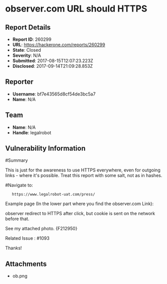 # observer.com URL should HTTPS

## Report Details
- **Report ID**: 260299
- **URL**: https://hackerone.com/reports/260299
- **State**: Closed
- **Severity**: N/A
- **Submitted**: 2017-08-15T12:07:23.223Z
- **Disclosed**: 2017-09-14T21:09:28.853Z

## Reporter
- **Username**: bf7e43565d8cf54de3bc5a7
- **Name**: N/A

## Team
- **Name**: N/A
- **Handle**: legalrobot

## Vulnerability Information
#Summary

This is just for the awareness to use HTTPS everywhere, even for outgoing links - where it's possible.
Treat this report with some salt, not as in hashes.

#Navigate to:

       https://www.legalrobot-uat.com/press/

Example page (In the lower part where you find the observer.com Link):

observer redirect to HTTPS after click, but cookie is sent on the network before that.

See my attached photo. {F212950}

Related Issue : #1093

Thanks!


## Attachments
- ob.png
